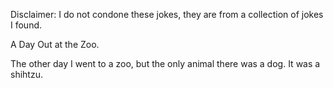 Disclaimer: I do not condone these jokes, they are from a collection of jokes I found.

A Day Out at the Zoo.

The other day I went to a zoo, but the only animal there was a dog. It was a shihtzu.

